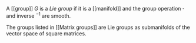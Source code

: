 A [[group]] $G$ is a _Lie group_ if it is a [[manifold]]
and the group operation $\cdot$ and inverse $^{-1}$ are smooth.

The groups listed in [[Matrix groups]] are Lie groups
as submanifolds of the vector space of square matrices.
